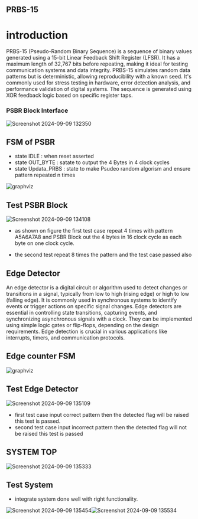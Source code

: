 ## PRBS-15
# introduction 
PRBS-15 (Pseudo-Random Binary Sequence) is a sequence of binary values generated using a 15-bit Linear Feedback Shift Register (LFSR). It has a maximum length of 32,767 bits before repeating, making it ideal for testing communication systems and data integrity. PRBS-15 simulates random data patterns but is deterministic, allowing reproducibility with a known seed. It's commonly used for stress testing in hardware, error detection analysis, and performance validation of digital systems. The sequence is generated using XOR feedback logic based on specific register taps.

### PSBR Block Interface

![Screenshot 2024-09-09 132350](https://i.imgur.com/benfhDe.png)

## FSM of PSBR

* state IDLE : when reset asserted 
* state OUT_BYTE : satate to output the 4 Bytes in 4 clock cycles
* state Updata_PRBS : state to make Psudeo random algorism and ensure pattern repeated n times 

![graphviz](https://i.imgur.com/M3YUdRQ.png)

## Test PSBR Block 
![Screenshot 2024-09-09 134108](https://i.imgur.com/snfYWNg.png)

- as shown on figure the first test case repeat 4 times with pattern A5A6A7A8 and PSBR Block out the 4 bytes in 16 clock cycle as each byte on one clock cycle.
* the second test repeat 8 times the pattern and the test case passed also

## Edge Detector 
An edge detector is a digital circuit or algorithm used to detect changes or transitions in a signal, typically from low to high (rising edge) or high to low (falling edge). It is commonly used in synchronous systems to identify events or trigger actions on specific signal changes. Edge detectors are essential in controlling state transitions, capturing events, and synchronizing asynchronous signals with a clock. They can be implemented using simple logic gates or flip-flops, depending on the design requirements. Edge detection is crucial in various applications like interrupts, timers, and communication protocols.

## Edge counter FSM
![graphviz](https://i.imgur.com/8kWoICb.png) 

## Test Edge Detector

![Screenshot 2024-09-09 135109](https://i.imgur.com/fjgSVV3.png)

* first test case input correct pattern then the detected flag will be raised this test is passed.
* second test case input incorrect pattern then the detected flag will not be raised this test is passed

## SYSTEM TOP 
![Screenshot 2024-09-09 135333](https://i.imgur.com/wkczs6U.png)

## Test System
* integrate system done well with right functionality.


![Screenshot 2024-09-09 135454](https://i.imgur.com/GMnDvSL.png)![Screenshot 2024-09-09 135534](https://i.imgur.com/QvuBGNI.png)







